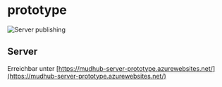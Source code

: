 # prototype

![Server publishing](https://github.com/MUDHub/prototype/workflows/Server%20publishing/badge.svg)

## Server
Erreichbar unter [https://mudhub-server-prototype.azurewebsites.net/](https://mudhub-server-prototype.azurewebsites.net/)

